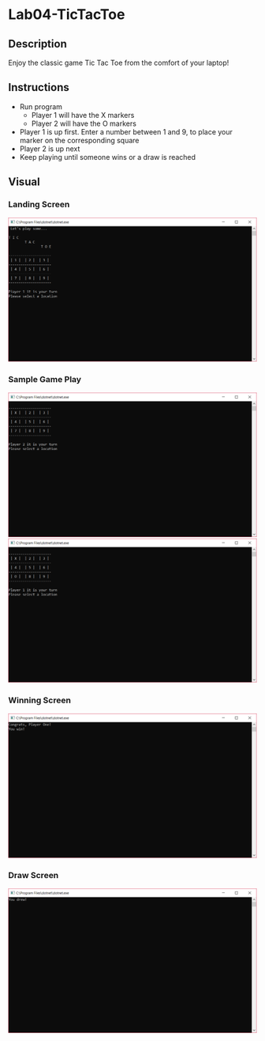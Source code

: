 # Lab04-TicTacToe

## Description
Enjoy the classic game Tic Tac Toe from the comfort of your laptop!

## Instructions
- Run program
	- Player 1 will have the X markers
	- Player 2 will have the O markers
- Player 1 is up first. Enter a number between 1 and 9, to place your marker on the corresponding square
- Player 2 is up next
- Keep playing until someone wins or a draw is reached 

## Visual

### Landing Screen
![Landing Screen](Assets/landing_screen.PNG)

### Sample Game Play
![Player 1 Turn](Assets/player1.PNG)
![Player 2 Turn](Assets/player2.PNG)

### Winning Screen 
![Winner!](Assets/player1_win.PNG)

### Draw Screen
![Draw Screen](Assets/draw.PNG)